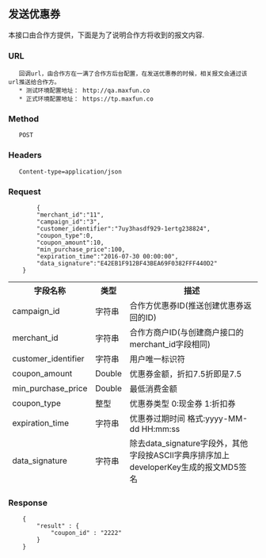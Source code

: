 ## 发送优惠券

本接口由合作方提供，下面是为了说明合作方将收到的报文内容.

### URL
```
   回调url，由合作方在一满了合作方后台配置，在发送优惠券的时候，相关报文会通过该url推送给合作方。
   * 测试环境配置地址： http://qa.maxfun.co
   * 正式环境配置地址： https://tp.maxfun.co
```

### Method
```
   POST
   ```

### Headers
```
   Content-type=application/json
```

### Request
```
  		{
		"merchant_id":"11",
		"campaign_id":"3",
		"customer_identifier":"7uy3hasdf929-1ertg238824",
		"coupon_type":0,
		"coupon_amount":10,
		"min_purchase_price":100,
		"expiration_time":"2016-07-30 00:00:00",
		"data_signature":"E42EB1F912BF43BEA69F0382FFF440D2"
	}
```
<table data-tablesaw-sortable>
    <thead>
        <tr>
            <th data-tablesaw-sortable-col data-tablesaw-sortable-default-col>字段名称</th>
            <th data-tablesaw-sortable-col>类型</th>
            <th data-tablesaw-sortable-col>描述</th>
        </tr>
		<tr>
			<td>campaign_id</th>
			<td>字符串</th>
			<td>合作方优惠券ID(推送创建优惠券返回的ID)</th>
		</tr>
		<tr>
		<tr>
			<td>merchant_id</th>
			<td>字符串</th>
			<td>合作方商户ID(与创建商户接口的merchant_id字段相同)</th>
		</tr>
		<tr>
			<td>customer_identifier</th>
			<td>字符串</th>
			<td>用户唯一标识符</th>
		</tr>
		<tr>
				<td>coupon_amount</td>
				<td>Double</td>
				<td>优惠券金额，折扣7.5折即是7.5</td>
		</tr>
		<tr>
				<td>min_purchase_price</td>
				<td>Double</td>
				<td>最低消费金额</td>
		</tr>
		<tr>
				<td>coupon_type</td>
				<td>整型</td>
				<td>优惠券类型 0:现金券 1:折扣券</td>
		</tr>
		<tr>
			<td>expiration_time</th>
			<td>字符串</th>
			<td>优惠券过期时间 格式:yyyy-MM-dd HH:mm:ss</th>
		</tr>
		<tr>
				<td>data_signature</td>
				<td>字符串</td>
				<td>除去data_signature字段外，其他字段按ASCII字典序排序加上developerKey生成的报文MD5签名</td>
		</tr>
    </thead>
<table>


### Response
```
	{
		"result" : {
			"coupon_id" : "2222"
		}
	}
```
